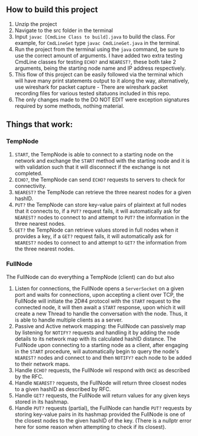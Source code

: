 ## How to build this project
1) Unzip the project
2) Navigate to the src folder in the terminal
3) Input `javac [CmdLine Class to build].java` to build the class. For example, for `CmdLineGet` type `javac CmdLineGet.java` in the terminal.
4) Run the project from the terminal using the `java` command, be sure to use the correct amount of arguments. I have added two extra testing CmdLine classes for testing `ECHO?` and `NEAREST?`, these both take 2 arguments, being the starting node name and IP address respectively.
5) This flow of this project can be easily followed via the terminal which will have many print statements output to it along the way, alternatively, use wireshark for packet capture - There are wireshark packet recording files for various tested sitatuons included in this repo.
6) The only changes made to the DO NOT EDIT were exception signatures required by some methods, nothing material.

## Things that work:
### TempNode
1) `START`, the TempNode is able to connect to a starting node on the network and exchange the `START` method with the starting node and it is with validation such that it will disconnect if the exchange is not completed.
2) `ECHO?`, the TempNode can send `ECHO?` requests to servers to check for connectivity.
3) `NEAREST?` the TempNode can retrieve the three nearest nodes for a given hashID.
2) `PUT?` the TempNode can store key-value pairs of plaintext at full nodes that it connects to, if a `PUT?` request fails, it will automatically ask for `NEAREST?` nodes to connect to and attempt to `PUT?` the information in the three nearest nodes.
3) `GET?` the TempNode can retrieve values stored in full nodes when it provides a key, if a `GET?` request fails, it will automatically ask for `NEAREST?` nodes to connect to and attempt to `GET?` the information from the three nearest nodes.

### FullNode
The FullNode can do everything a TempNode (client) can do but also
1) Listen for connections, the FullNode opens a `ServerSocket` on a given port and waits for connections, upon accepting a client over TCP, the FullNode will initiate the 2D#4 protocol with the `START` request to the connected node, it will then await a `START` response, upon which it will create a new Thread to handle the conversation with the node. Thus, it is able to handle multiple clients as a server.
2) Passive and Active network mapping: the FullNode can passively map by listening for `NOTIFY?` requests and handling it by adding the node details to its network map with its calculated hashID distance. The FullNode upon connecting to a starting node as a client, after engaging in the `START` procedure, will automatically begin to query the node's `NEAREST?` nodes and connect to and then `NOTIFY?` each node to be added to their network maps. 
3) Handle `ECHO?` requests, the FullNode wil respond with `OHCE` as described by the RFC.
4) Handle `NEAREST?` requests, the FullNode will return three closest nodes to a given hashID as described by RFC.
5) Handle `GET?` requests, the FullNode will return values for any given keys stored in its hashmap.
6) Handle `PUT?` requests (partial), the FullNode can handle `PUT?` requests by storing key-value pairs in its hashmap provided the FullNode is one of the closest nodes to the given hashID of the key. (There is a nullptr error here for some reason when attempting to check if its closest).
